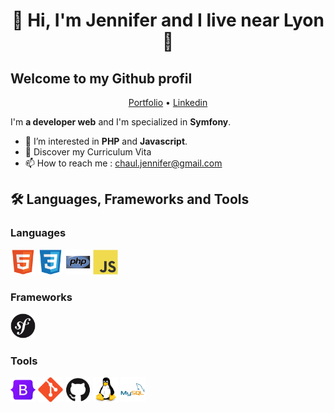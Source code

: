  
<!---![](https://komarev.com/ghpvc/?username=jenniferchaul&color=1a1b27)--->

<!---
jenniferchaul/jenniferchaul is a ✨ special ✨ repository because its `README.md` (this file) appears on your GitHub profile.
You can click the Preview link to take a look at your changes.
--->


<h1 align="center"> 👋 Hi, I'm Jennifer and I live near Lyon👋</hi>


## Welcome to my Github profil

<p align="center">
  <a href="/">Portfolio</a> •
  <a href="https://www.linkedin.com/in/jennifer-chaul">Linkedin</a>
</p>

I'm __a developer web__ and I'm specialized in __Symfony__.


- 👀 I’m interested in __PHP__ and __Javascript__.
- 🔖 Discover my Curriculum Vita
- 📫 How to reach me : chaul.jennifer@gmail.com

## :hammer_and_wrench: Languages, Frameworks and Tools

### Languages

<div>
  
  <img src="https://github.com/devicons/devicon/blob/master/icons/html5/html5-original.svg" title="html" alt="html" width="40" height="40"/>

  <img src="https://github.com/devicons/devicon/blob/master/icons/css3/css3-original.svg"  title="CSS3" alt="CSS" width="40" height="40"/>
  
  <img src="https://github.com/devicons/devicon/blob/master/icons/php/php-original.svg" title="php" alt="php" width="40" height="40"/>
  
  <img src="https://github.com/devicons/devicon/blob/master/icons/javascript/javascript-original.svg" title="JavaScript" alt="JavaScript" width="40" height="40"/>
  
</div>

### Frameworks

<div>
 
  <img src="https://github.com/devicons/devicon/blob/master/icons/symfony/symfony-original.svg" title="sf" alt="sf" width="40" height="40"/>
  
</div>

### Tools

<div>
  
  <img src="https://github.com/devicons/devicon/blob/master/icons/bootstrap/bootstrap-original.svg" title="Bootstrap" alt="Bootstrap" width="40" height="40"/>
  
  <img src="https://github.com/devicons/devicon/blob/master/icons/git/git-original.svg" title="git" alt="git" width="40" height="40"/>
  
  <img src="https://github.com/devicons/devicon/blob/master/icons/github/github-original.svg" title="github" alt="github" width="40" height="40"/>
  
  <img src="https://github.com/devicons/devicon/blob/master/icons/linux/linux-original.svg" title="linux" alt="linux" width="40" height="40"/>
  
  <img src="https://github.com/devicons/devicon/blob/master/icons/mysql/mysql-original-wordmark.svg" title="mysql" alt="mysql" width="40" height="40"/>
  
</div>



